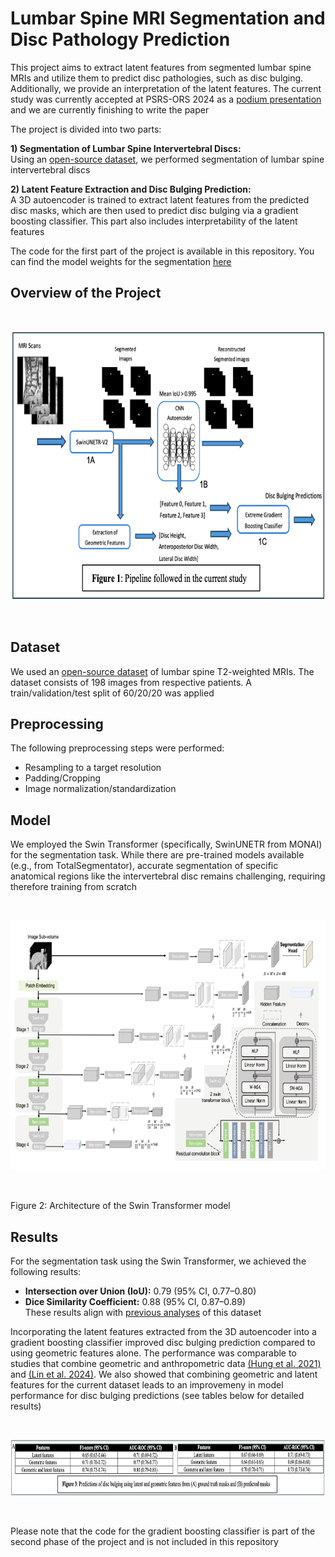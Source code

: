 # Lumbar Spine MRI Segmentation and Disc Pathology Prediction
This project aims to extract latent features from segmented lumbar spine MRIs and utilize them to predict disc pathologies, such as disc bulging. Additionally, we provide an interpretation of the latent features. The current study was currently accepted at PSRS-ORS 2024 as a [podium presentation](./Papers/PSRS_ORS_2024.pdf) and we are currently finishing to write the paper

The project is divided into two parts:

**1) Segmentation of Lumbar Spine Intervertebral Discs:** <br>
Using an [open-source dataset](https://doi.org/10.5281/zenodo.8009680), we performed segmentation of lumbar spine intervertebral discs

**2) Latent Feature Extraction and Disc Bulging Prediction:** <br>
A 3D autoencoder is trained to extract latent features from the predicted disc masks, which are then used to predict disc bulging via a gradient boosting classifier. This part also includes interpretability of the latent features


The code for the first part of the project is available in this repository. You can find the model weights for the segmentation [here](https://drive.google.com/file/d/1D44Om1X1bx4eWHOTtpJWKG4gp9OGl-Fo/view?usp=sharing)

## Overview of the Project

<br>

<p align="center">
  <img src="Figures/Figure 1.png" width="700" height="430">
</p>

<br>





## Dataset
We used an [open-source dataset](https://doi.org/10.5281/zenodo.8009680) of lumbar spine T2-weighted MRIs. The dataset consists of 198 images from respective patients. A train/validation/test split of 60/20/20 was applied

## Preprocessing
The following preprocessing steps were performed:
* Resampling to a target resolution
* Padding/Cropping
* Image normalization/standardization

## Model
We employed the Swin Transformer (specifically, SwinUNETR from MONAI) for the segmentation task. While there are pre-trained models available (e.g., from TotalSegmentator), accurate segmentation of specific anatomical regions like the intervertebral disc remains challenging, requiring therefore training from scratch


<br>

<p align="center">
  <img src="Figures/Figure 2.png" width="700" height="400">
</p>

<br>





Figure 2: Architecture of the Swin Transformer model

## Results
For the segmentation task using the Swin Transformer, we achieved the following results:<br>
* **Intersection over Union (IoU):** 0.79 (95% CI, 0.77–0.80)<br> 
* **Dice Similarity Coefficient:** 0.88 (95% CI, 0.87–0.89)<br>
These results align with [previous analyses](./Papers/Van_der_graaf_2023) of this dataset 

Incorporating the latent features extracted from the 3D autoencoder into a gradient boosting classifier improved disc bulging prediction compared to using geometric features alone. The performance was comparable to studies that combine geometric and anthropometric data [(Hung et al. 2021)](./Papers/Hung_2021.pdf) and [(Lin et al. 2024)](./Papers/Lin_2024.pdf). We also showed that combining geometric and latent features for the current dataset leads to an improvemeny in model performance for disc bulging predictions (see tables below for detailed results)


<br>

<p align="center">
  <img src="Figures/Figure 3.png" width="900" height="90">
</p>

<br>





Please note that the code for the gradient boosting classifier is part of the second phase of the project and is not included in this repository
